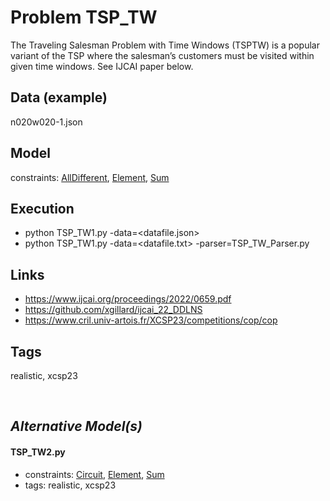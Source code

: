 # Problem TSP_TW

The Traveling Salesman Problem with Time Windows (TSPTW) is a popular variant of the TSP where the salesman’s customers
must be visited within given time windows.
See IJCAI paper below.

## Data (example)
  n020w020-1.json

## Model
  constraints: [AllDifferent](http://pycsp.org/documentation/constraints/AllDifferent), [Element](http://pycsp.org/documentation/constraints/Element), [Sum](http://pycsp.org/documentation/constraints/Sum)

## Execution
  - python TSP_TW1.py -data=<datafile.json>
  - python TSP_TW1.py -data=<datafile.txt> -parser=TSP_TW_Parser.py

## Links
  - https://www.ijcai.org/proceedings/2022/0659.pdf
  - https://github.com/xgillard/ijcai_22_DDLNS
  - https://www.cril.univ-artois.fr/XCSP23/competitions/cop/cop

## Tags
  realistic, xcsp23

<br />

## _Alternative Model(s)_

#### TSP_TW2.py
 - constraints: [Circuit](http://pycsp.org/documentation/constraints/Circuit), [Element](http://pycsp.org/documentation/constraints/Element), [Sum](http://pycsp.org/documentation/constraints/Sum)
 - tags: realistic, xcsp23
